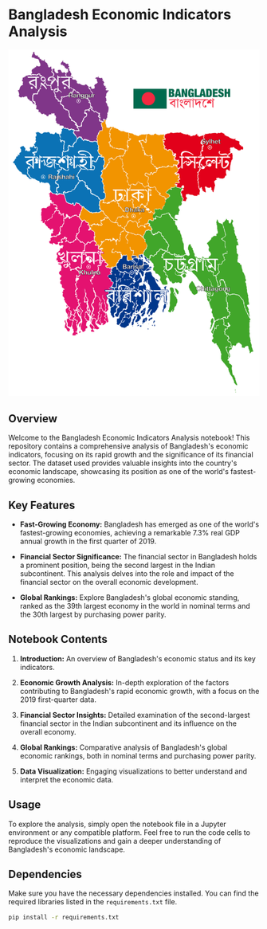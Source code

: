 # Bangladesh Economic Indicators Analysis

<!-- Include Bangladesh Map Image -->
![Bangladesh Map](bangladesh_map.png)

## Overview

Welcome to the Bangladesh Economic Indicators Analysis notebook! This repository contains a comprehensive analysis of Bangladesh's economic indicators, focusing on its rapid growth and the significance of its financial sector. The dataset used provides valuable insights into the country's economic landscape, showcasing its position as one of the world's fastest-growing economies.

## Key Features

- **Fast-Growing Economy:** Bangladesh has emerged as one of the world's fastest-growing economies, achieving a remarkable 7.3% real GDP annual growth in the first quarter of 2019.

- **Financial Sector Significance:** The financial sector in Bangladesh holds a prominent position, being the second largest in the Indian subcontinent. This analysis delves into the role and impact of the financial sector on the overall economic development.

- **Global Rankings:** Explore Bangladesh's global economic standing, ranked as the 39th largest economy in the world in nominal terms and the 30th largest by purchasing power parity.

## Notebook Contents

1. **Introduction:** An overview of Bangladesh's economic status and its key indicators.

2. **Economic Growth Analysis:** In-depth exploration of the factors contributing to Bangladesh's rapid economic growth, with a focus on the 2019 first-quarter data.

3. **Financial Sector Insights:** Detailed examination of the second-largest financial sector in the Indian subcontinent and its influence on the overall economy.

4. **Global Rankings:** Comparative analysis of Bangladesh's global economic rankings, both in nominal terms and purchasing power parity.

5. **Data Visualization:** Engaging visualizations to better understand and interpret the economic data.

## Usage

To explore the analysis, simply open the notebook file in a Jupyter environment or any compatible platform. Feel free to run the code cells to reproduce the visualizations and gain a deeper understanding of Bangladesh's economic landscape.

## Dependencies

Make sure you have the necessary dependencies installed. You can find the required libraries listed in the `requirements.txt` file.

```bash
pip install -r requirements.txt
